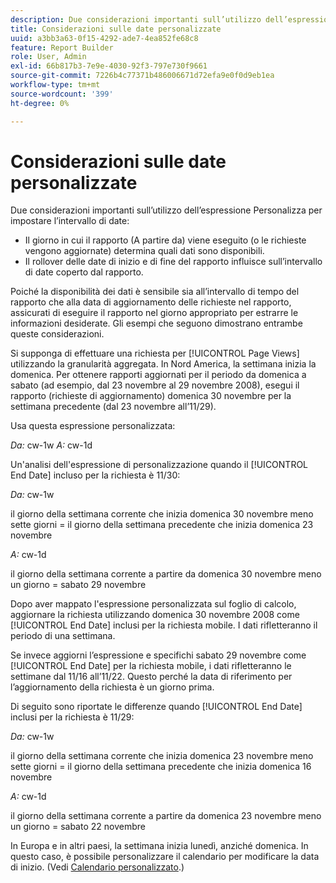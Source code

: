 ```yaml
---
description: Due considerazioni importanti sull’utilizzo dell’espressione Personalizza per impostare l’intervallo di date
title: Considerazioni sulle date personalizzate
uuid: a3bb3a63-0f15-4292-ade7-4ea852fe68c8
feature: Report Builder
role: User, Admin
exl-id: 66b817b3-7e9e-4030-92f3-797e730f9661
source-git-commit: 7226b4c77371b486006671d72efa9e0f0d9eb1ea
workflow-type: tm+mt
source-wordcount: '399'
ht-degree: 0%

---
```


# Considerazioni sulle date personalizzate

Due considerazioni importanti sull’utilizzo dell’espressione Personalizza per impostare l’intervallo di date:

* Il giorno in cui il rapporto (A partire da) viene eseguito (o le richieste vengono aggiornate) determina quali dati sono disponibili.
* Il rollover delle date di inizio e di fine del rapporto influisce sull’intervallo di date coperto dal rapporto.

Poiché la disponibilità dei dati è sensibile sia all’intervallo di tempo del rapporto che alla data di aggiornamento delle richieste nel rapporto, assicurati di eseguire il rapporto nel giorno appropriato per estrarre le informazioni desiderate. Gli esempi che seguono dimostrano entrambe queste considerazioni.

Si supponga di effettuare una richiesta per [!UICONTROL Page Views] utilizzando la granularità aggregata. In Nord America, la settimana inizia la domenica. Per ottenere rapporti aggiornati per il periodo da domenica a sabato (ad esempio, dal 23 novembre al 29 novembre 2008), esegui il rapporto (richieste di aggiornamento) domenica 30 novembre per la settimana precedente (dal 23 novembre all’11/29).

Usa questa espressione personalizzata:

*Da:* cw-1w *A:* cw-1d

Un&#39;analisi dell&#39;espressione di personalizzazione quando il [!UICONTROL End Date] incluso per la richiesta è 11/30:

*Da:* cw-1w

il giorno della settimana corrente che inizia domenica 30 novembre meno sette giorni = il giorno della settimana precedente che inizia domenica 23 novembre

*A:* cw-1d

il giorno della settimana corrente a partire da domenica 30 novembre meno un giorno = sabato 29 novembre

Dopo aver mappato l&#39;espressione personalizzata sul foglio di calcolo, aggiornare la richiesta utilizzando domenica 30 novembre 2008 come [!UICONTROL End Date] inclusi per la richiesta mobile. I dati rifletteranno il periodo di una settimana.

Se invece aggiorni l’espressione e specifichi sabato 29 novembre come [!UICONTROL End Date] per la richiesta mobile, i dati rifletteranno le settimane dal 11/16 all’11/22. Questo perché la data di riferimento per l’aggiornamento della richiesta è un giorno prima.

Di seguito sono riportate le differenze quando [!UICONTROL End Date] inclusi per la richiesta è 11/29:

*Da:* cw-1w

il giorno della settimana corrente che inizia domenica 23 novembre meno sette giorni = il giorno della settimana precedente che inizia domenica 16 novembre

*A:* cw-1d

il giorno della settimana corrente a partire da domenica 23 novembre meno un giorno = sabato 22 novembre

In Europa e in altri paesi, la settimana inizia lunedì, anziché domenica. In questo caso, è possibile personalizzare il calendario per modificare la data di inizio. (Vedi [Calendario personalizzato](/help/analyze/report-builder/data-requests/configuring-report-dates/custom-calendar.md).)
